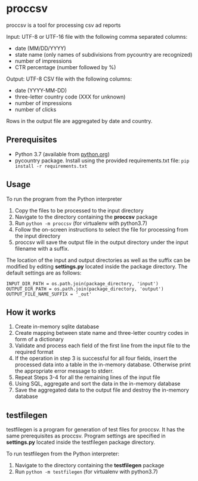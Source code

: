 # proccsv
proccsv is a tool for processing csv ad reports

Input: UTF-8 or UTF-16 file with the following comma separated columns:
+ date (MM/DD/YYYY)
+ state name (only names of subdivisions from pycountry are recognized)
+ number of impressions
+ CTR percentage (number followed by %)

Output: UTF-8 CSV file with the following columns:
+ date (YYYY-MM-DD)
+ three-letter country code (XXX for unknown)
+ number of impressions
+ number of clicks

Rows in the output file are aggregated by date and country.

## Prerequisites
* Python 3.7 (available from [python.org](https://www.python.org/downloads/))
* pycountry package. Install using the provided requirements.txt file: `pip install -r requirements.txt`

## Usage
To run the program from the Python interpreter
1. Copy the files to be processed to the input directory
2. Navigate to the directory containing the **proccsv** package
3. Run `python -m proccsv` (for virtualenv with python3.7)
4. Follow the on-screen instructions to select the file for processing from the input directory
5. proccsv will save the output file in the output directory under the input filename with a suffix.

The location of the input and output directories as well as the suffix can be modified by editing **settings.py** located inside the package directory. The default settings are as follows:
```
INPUT_DIR_PATH = os.path.join(package_directory, 'input')
OUTPUT_DIR_PATH = os.path.join(package_directory, 'output')
OUTPUT_FILE_NAME_SUFFIX = '_out'
```

## How it works
1. Create in-memory sqlite database
2. Create mapping between state name and three-letter country codes in form of a dictionary
3. Validate and process each field of the first line from the input file to the required format
4. If the operation in step 3 is successful for all four fields, insert the processed data into a table in the in-memory database. Otherwise print the appropriate error message to stderr.
5. Repeat Steps 3-4 for all the remaining lines of the input file
6. Using SQL, aggregate and sort the data in the in-memory database
7. Save the aggregated data to the output file and destroy the in-memory database

## testfilegen
testfilegen is a program for generation of test files for proccsv. It has the same prerequisites as proccsv. Program settings are specified in **settings.py** located inside the testfilegen package directory.

To run testfilegen from the Python interpreter:
1. Navigate to the directory containing the **testfilegen** package
2. Run `python -m testfilegen` (for virtualenv with python3.7)
